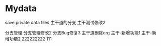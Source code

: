 ﻿# Mydata
save private data files
主干道的分支
主干测试修改2

分支管理
分支管理修改2
分支Bug修复3
主干道删除org
主干-新增功能1
主干-新增功能2
222222222
111
